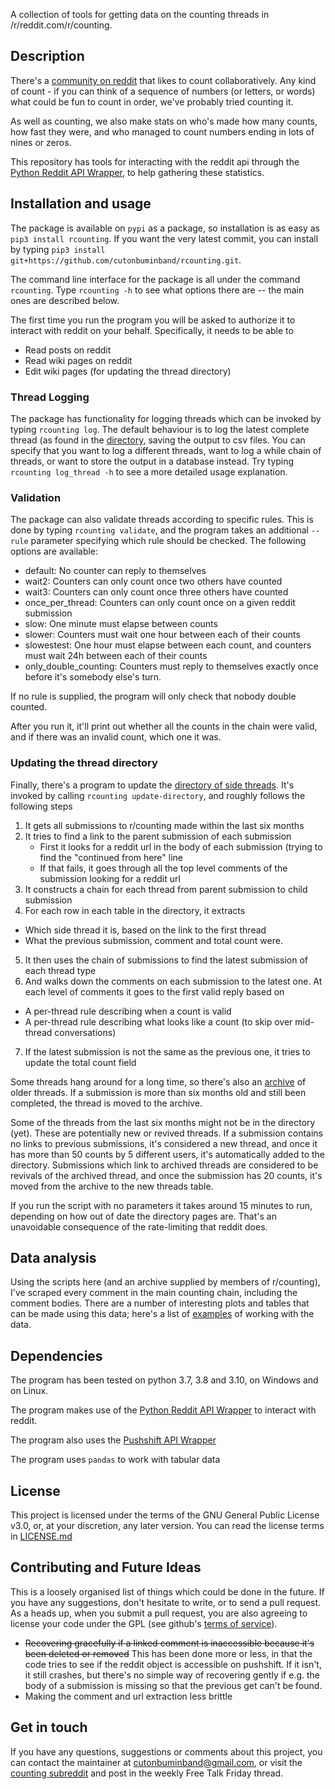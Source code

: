 A collection of tools for getting data on the counting threads in /r/reddit.com/r/counting.

## Description
There's a [community on reddit](www.reddit.com/r/counting) that likes to count collaboratively. Any kind of count - if you can think of a sequence of numbers (or letters, or words) what could be fun to count in order, we've probably tried counting it.

As well as counting, we also make stats on who's made how many counts, how fast they were, and who managed to count numbers ending in lots of nines or zeros.

This repository has tools for interacting with the reddit api through the [Python Reddit API Wrapper](https://praw.readthedocs.io/en/latest/), to help gathering these statistics.

## Installation and usage
The package is available on `pypi` as a package, so installation is as easy as `pip3 install rcounting`. If you want the very latest commit, you can install by typing `pip3 install git+https://github.com/cutonbuminband/rcounting.git`.

The command line interface for the package is all under the command `rcounting`. Type `rcounting -h` to see what options there are -- the main ones are described below.

The first time you run the program you will be asked to authorize it to interact with reddit on your behalf. Specifically, it needs to be able to

- Read posts on reddit
- Read wiki pages on reddit
- Edit wiki pages (for updating the thread directory)

### Thread Logging

The package has functionality for logging threads which can be invoked by typing `rcounting log`. The default behaviour is to log the latest complete thread (as found in the [directory](http://reddit.com/r/counting/wiki/directory), saving the output to csv files. You can specify that you want to log a different threads, want to log a while chain of threads, or want to store the output in a database instead. Try typing `rcounting log_thread -h` to see a more detailed usage explanation.

### Validation
The package can also validate threads according to specific rules. This is done by typing `rcounting validate`, and the program takes an additional `--rule` parameter specifying which rule should be checked. The following options are available:

- default: No counter can reply to themselves
- wait2: Counters can only count once two others have counted
- wait3: Counters can only count once three others have counted
- once\_per\_thread: Counters can only count once on a given reddit submission
- slow: One minute must elapse between counts
- slower: Counters must wait one hour between each of their counts
- slowestest: One hour must elapse between each count, and counters must wait 24h between each of their counts
- only\_double\_counting: Counters must reply to themselves exactly once before it's somebody else's turn.

If no rule is supplied, the program will only check that nobody double counted.

After you run it, it'll print out whether all the counts in the chain were valid, and if there was an invalid count, which one it was.

### Updating the thread directory

Finally, there's a program to update the [directory of side threads](www.reddit.com/r/counting/wiki/directory). It's invoked by calling `rcounting update-directory`, and roughly follows the following steps

1. It gets all submissions to r/counting made within the last six months
2. It tries to find a link to the parent submission of each submission
   - First it looks for a reddit url in the body of each submission (trying to find the "continued from here" line
   - If that fails, it goes through all the top level comments of the submission looking for a reddit url
3. It constructs a chain for each thread from parent submission to child submission
4. For each row in each table in the directory, it extracts
  - Which side thread it is, based on the link to the first thread
  - What the previous submission, comment and total count were.
5. It then uses the chain of submissions to find the latest submission of each thread type
6. And walks down the comments on each submission to the latest one. At each level of comments it goes to the first valid reply based on
  - A per-thread rule describing when a count is valid
  - A per-thread rule describing what looks like a count (to skip over mid-thread conversations)
7. If the latest submission is not the same as the previous one, it tries to update the total count field

Some threads hang around for a long time, so there's also an [archive](http://reddit.com/r/counting/wiki/archive) of older threads. If a submission is more than six months old and still been completed, the thread is moved to the archive.

Some of the threads from the last six months might not be in the directory (yet). These are potentially new or revived threads. If a submission contains no links to previous submissions, it's considered a new thread, and once it has more than 50 counts by 5 different users, it's automatically added to the directory. Submissions which link to archived threads are considered to be revivals of the archived thread, and once the submission has 20 counts, it's moved from the archive to the new threads table.

If you run the script with no parameters it takes around 15 minutes to run, depending on how out of date the directory pages are. That's an unavoidable consequence of the rate-limiting that reddit does.

## Data analysis
Using the scripts here (and an archive supplied by members of r/counting), I've scraped every comment in the main counting chain, including the comment bodies. There are a number of interesting plots and tables that can be made using this data; here's a list of [examples](doc/examples.org) of working with the data.

## Dependencies

The program has been tested on python 3.7, 3.8 and 3.10, on Windows and on Linux.

The program makes use of the [Python Reddit API Wrapper](https://praw.readthedocs.io/en/latest/) to interact with reddit.

The program also uses the [Pushshift API Wrapper](https://psaw.readthedocs.io/en/latest/#)

The program uses `pandas` to work with tabular data

## License

This project is licensed under the terms of the GNU General Public License v3.0, or, at your discretion, any later version. You can read the license terms in [LICENSE.md](https://github.com/cutonbuminband/counting_stats/blob/master/LICENSE.md)

## Contributing and Future Ideas
This is a loosely organised list of things which could be done in the future. If you have any suggestions, don't hesitate to write, or to send a pull request. As a heads up, when you submit a pull request, you are also agreeing to license your code under the GPL (see github's [terms of service](https://docs.github.com/en/github/site-policy/github-terms-of-service#6-contributions-under-repository-license)).

* ~~Recovering gracefully if a linked comment is inaccessible because it's been deleted or removed~~ This has been done more or less, in that the code tries to see if the reddit object is accessible on pushshift. If it isn't, it still crashes, but there's no simple way of recovering gently if e.g. the body of a submission is missing so that the previous get can't be found.
* Making the comment and url extraction less brittle

## Get in touch

If you have any questions, suggestions or comments about this project, you can contact the maintainer at cutonbuminband@gmail.com, or visit the [counting subreddit](www.reddit.com/r/counting) and post in the weekly Free Talk Friday thread.
